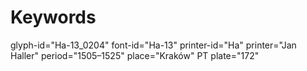 # Keywords
glyph-id="Ha-13_0204"
font-id="Ha-13"
printer-id="Ha"
printer="Jan Haller"
period="1505–1525"
place="Kraków"
PT plate="172"
